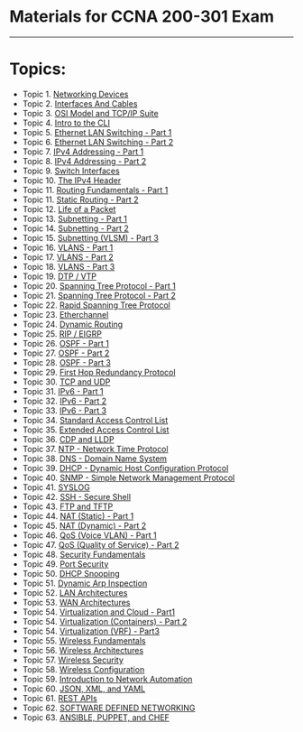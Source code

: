 # Materials for CCNA 200-301 Exam 


---

# Topics:

- Topic 1. [Networking Devices](https://github.com/SherryPham/ccna-notes/blob/main/topics/Network_Devices.md)
- Topic 2. [Interfaces And Cables](https://github.com/SherryPham/ccna-notes/blob/main/topics/Interfaces_and_Cables.md)
- Topic 3. [OSI Model and TCP/IP Suite](https://github.com/SherryPham/ccna-notes/blob/main/topics/OSI_Model_TCPSuite.md)
- Topic 4. [Intro to the CLI](https://github.com/SherryPham/ccna-notes/blob/main/topics/Intro_to_CLI.md)
- Topic 5. [Ethernet LAN Switching - Part 1](https://github.com/SherryPham/ccna-notes/blob/main/topics/Ethernet_LAN_Switching_Part1.md)
- Topic 6. [Ethernet LAN Switching - Part 2](https://github.com/SherryPham/ccna-notes/blob/main/topics/Ethernet_LAN_Switching_Part2.md)
- Topic 7. [IPv4 Addressing - Part 1](https://github.com/SherryPham/ccna-notes/blob/main/topics/IPv4_Addressing_Part1.md)
- Topic 8. [IPv4 Addressing - Part 2](https://github.com/SherryPham/ccna-notes/blob/main/topics/IPv4_Addressing_Part2.md)
- Topic 9. [Switch Interfaces](https://github.com/SherryPham/ccna-notes/blob/main/topics/Switch_Interfaces.md)
- Topic 10. [The IPv4 Header](https://github.com/SherryPham/ccna-notes/blob/main/topics/The_IPv4_Header.md)
- Topic 11. [Routing Fundamentals - Part 1](https://github.com/SherryPham/ccna-notes/blob/main/topics/Routing_Fundamentals_Part1.md)
- Topic 11. [Static Routing - Part 2](https://github.com/SherryPham/ccna-notes/blob/main/topics/Static_Routing_Part2.md)
- Topic 12. [Life of a Packet](https://github.com/SherryPham/ccna-notes/blob/main/topics/Life_of_a_Packet.md)
- Topic 13. [Subnetting - Part 1](https://github.com/SherryPham/ccna-notes/blob/main/topics/Subnetting_Part1.md)
- Topic 14. [Subnetting - Part 2](https://github.com/SherryPham/ccna-notes/blob/main/topics/Subnetting_Part2.md)
- Topic 15. [Subnetting (VLSM) - Part 3](https://github.com/SherryPham/ccna-notes/blob/main/topics/Subnetting_VLSM_Part3.md)
- Topic 16. [VLANS - Part 1](https://github.com/SherryPham/ccna-notes/blob/main/topics/VLAN_Part1.md)
- Topic 17. [VLANS - Part 2](https://github.com/SherryPham/ccna-notes/blob/main/topics/VLAN_Part2.md)
- Topic 18. [VLANS - Part 3](https://github.com/SherryPham/ccna-notes/blob/main/topics/VLAN_Part3.md)
- Topic 19. [DTP / VTP](https://github.com/SherryPham/ccna-notes/blob/main/topics/DTP_VTP.md)
- Topic 20. [Spanning Tree Protocol - Part 1](https://github.com/SherryPham/ccna-notes/blob/main/topics/Spanning_Tree_Protocol_Part1.md)
- Topic 21. [Spanning Tree Protocol - Part 2](https://github.com/SherryPham/ccna-notes/blob/main/topics/Spanning_Tree_Protocol_Part2.md)
- Topic 22. [Rapid Spanning Tree Protocol](https://github.com/SherryPham/ccna-notes/blob/main/topics/Rapid_Spanning_Tree_Protocol.md)
- Topic 23. [Etherchannel](https://github.com/SherryPham/ccna-notes/blob/main/topics/Etherchannel.md)
- Topic 24. [Dynamic Routing](https://github.com/SherryPham/ccna-notes/blob/main/topics/DynamicRouting.md)
- Topic 25. [RIP / EIGRP](https://github.com/SherryPham/ccna-notes/blob/main/topics/RIP_and_EIGRP.md)
- Topic 26. [OSPF - Part 1](https://github.com/SherryPham/ccna-notes/blob/main/topics/OSPF_Part1.md)
- Topic 27. [OSPF - Part 2](https://github.com/SherryPham/ccna-notes/blob/main/topics/OSPF_Part2.md)
- Topic 28. [OSPF - Part 3](https://github.com/SherryPham/ccna-notes/blob/main/topics/OSPF_Part3.md)
- Topic 29. [First Hop Redundancy Protocol](https://github.com/SherryPham/ccna-notes/blob/main/topics/First_Hop_Redundancy_Protocols.md)
- Topic 30. [TCP and UDP](https://github.com/SherryPham/ccna-notes/blob/main/topics/TCP_and_UDP.md)
- Topic 31. [IPv6 - Part 1](https://github.com/SherryPham/ccna-notes/blob/main/topics/IPv6_Part1.md)
- Topic 32. [IPv6 - Part 2](https://github.com/SherryPham/ccna-notes/blob/main/topics/IPv6_Part2.md)
- Topic 33. [IPv6 - Part 3](https://github.com/SherryPham/ccna-notes/blob/main/topics/IPv6_Part3.md)
- Topic 34. [Standard Access Control List](https://github.com/SherryPham/ccna-notes/blob/main/topics/Standard_Access_Control_Lists.md)
- Topic 35. [Extended Access Control List](https://github.com/SherryPham/ccna-notes/blob/main/topics/Extended_Access_Control_Lists.md)
- Topic 36. [CDP and LLDP](https://github.com/SherryPham/ccna-notes/blob/main/topics/CDP_and_LLDP.md)
- Topic 37. [NTP - Network Time Protocol](https://github.com/SherryPham/ccna-notes/blob/main/topics/NTP.md)
- Topic 38. [DNS - Domain Name System](https://github.com/SherryPham/ccna-notes/blob/main/topics/DNS.md)
- Topic 39. [DHCP - Dynamic Host Configuration Protocol](https://github.com/SherryPham/ccna-notes/blob/main/topics/DHCP.md)
- Topic 40. [SNMP - Simple Network Management Protocol](https://github.com/SherryPham/ccna-notes/blob/main/topics/SNMP.md)
- Topic 41. [SYSLOG](https://github.com/SherryPham/ccna-notes/blob/main/topics/SYSLOG.md)
- Topic 42. [SSH - Secure Shell](https://github.com/SherryPham/ccna-notes/blob/main/topics/SSH.md)
- Topic 43. [FTP and TFTP](https://github.com/SherryPham/ccna-notes/blob/main/topics/FTP_and_TFTP.md)
- Topic 44. [NAT (Static) - Part 1](https://github.com/SherryPham/ccna-notes/blob/main/topics/NAT_Static_Part1.md)
- Topic 45. [NAT (Dynamic) - Part 2](https://github.com/SherryPham/ccna-notes/blob/main/topics/NAT_Dynamic_Part2.md)
- Topic 46. [QoS (Voice VLAN) - Part 1](https://github.com/SherryPham/ccna-notes/blob/main/topics/QoS_VoiceLan.md)
- Topic 47. [QoS (Quality of Service) - Part 2](https://github.com/SherryPham/ccna-notes/blob/main/topics/QoS_Quality_of_Service.md)
- Topic 48. [Security Fundamentals](https://github.com/SherryPham/ccna-notes/blob/main/topics/Security_Fundamentals.md)
- Topic 49. [Port Security](https://github.com/SherryPham/ccna-notes/blob/main/topics/Port_Security.md)
- Topic 50. [DHCP Snooping](https://github.com/SherryPham/ccna-notes/blob/main/topics/DHCP_Snooping.md)
- Topic 51. [Dynamic Arp Inspection](https://github.com/SherryPham/ccna-notes/blob/main/topics/Dynamic_Arp_Inspection.md)
- Topic 52. [LAN Architectures](https://github.com/SherryPham/ccna-notes/blob/main/topics/LAN_Architectures.md)
- Topic 53. [WAN Architectures](https://github.com/SherryPham/ccna-notes/blob/main/topics/WAN_Architectures.md)
- Topic 54. [Virtualization and Cloud - Part1](https://github.com/SherryPham/ccna-notes/blob/main/topics/Virtualizations_and_Cloud_Part1.md)
- Topic 54. [Virtualization (Containers) - Part 2](https://github.com/SherryPham/ccna-notes/blob/main/topics/Virtualization_Containers.md)
- Topic 54. [Virtualization (VRF) - Part3](https://github.com/SherryPham/ccna-notes/blob/main/topics/Virtualization_VRF_Part3.md)
- Topic 55. [Wireless Fundamentals](https://github.com/SherryPham/ccna-notes/blob/main/topics/Wireless_Fundamentals.md)
- Topic 56. [Wireless Architectures](https://github.com/SherryPham/ccna-notes/blob/main/topics/Wireless_Architecutres.md)
- Topic 57. [Wireless Security](https://github.com/SherryPham/ccna-notes/blob/main/topics/Wireless_Security.md)
- Topic 58. [Wireless Configuration](https://github.com/SherryPham/ccna-notes/blob/main/topics/Wireless_Configuration.md)
- Topic 59. [Introduction to Network Automation](https://github.com/SherryPham/ccna-notes/blob/main/topics/Introduction_to_Network_Automation.md)
- Topic 60. [JSON, XML, and YAML](https://github.com/SherryPham/ccna-notes/blob/main/topics/JSON_XML_YAML.md)
- Topic 61. [REST APIs](https://github.com/SherryPham/ccna-notes/blob/main/topics/REST_APIs.md)
- Topic 62. [SOFTWARE DEFINED NETWORKING](https://github.com/SherryPham/ccna-notes/blob/main/topics/Software_Defined_Networking.md)
- Topic 63. [ANSIBLE, PUPPET, and CHEF](https://github.com/SherryPham/ccna-notes/blob/main/topics/Ansible_Puppet_Chef.md)
